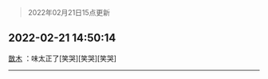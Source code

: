 > 2022年02月21日15点更新
<link rel="stylesheet" href="https://cdn.jsdelivr.net/gh/taotie6/sampleJSON@main/css/photo_show.css">
<meta name="referrer" content="no-referrer" />


 ## 2022-02-21 14:50:14 

 [㪚木](https://www.coolapk.com/feed/33716744?shareKey=NDk2NzQ2YzA4ZWY5NjIxMzM4Mzc~) ：味太正了[笑哭][笑哭][笑哭] 

<div class="album">
</div>

 ------- 

